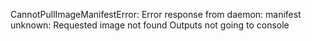 CannotPullImageManifestError: Error response from daemon: manifest unknown: Requested image not found
Outputs not going to console